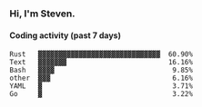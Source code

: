 ### Hi, I'm Steven.

#### Coding activity (past 7 days)
```
Rust   ▓▓▓▓▓▓▓▓▓▓▓▓▓▓▓▓▓▓▓▓▓▓▓▓▓▓▓▓▓▓  60.90%
Text   ▓▓▓▓▓▓▓                         16.16%
Bash   ▓▓▓▓                             9.85%
other  ▓▓▓                              6.16%
YAML   ▓                                3.71%
Go     ▓                                3.22%
```
